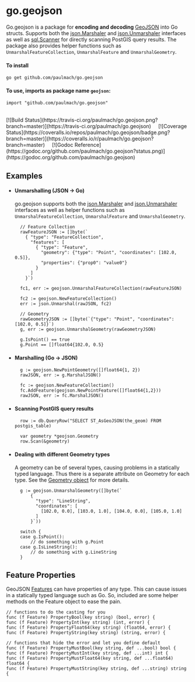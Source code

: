 go.geojson
==========

Go.geojson is a package for **encoding and decoding** [GeoJSON](http://geojson.org/) into Go structs.
Supports both the [json.Marshaler](http://golang.org/pkg/encoding/json/#Marshaler) and [json.Unmarshaler](http://golang.org/pkg/encoding/json/#Unmarshaler)
interfaces as well as [sql.Scanner](http://golang.org/pkg/database/sql/#Scanner) for directly scanning PostGIS query results.
The package also provides helper functions such as `UnmarshalFeatureCollection`, `UnmarshalFeature` and `UnmarshalGeometry`.

#### To install
	
	go get github.com/paulmach/go.geojson

#### To use, imports as package name `geojson`:

	import "github.com/paulmach/go.geojson"

<br />
[![Build Status](https://travis-ci.org/paulmach/go.geojson.png?branch=master)](https://travis-ci.org/paulmach/go.geojson)
&nbsp; &nbsp;
[![Coverage Status](https://coveralls.io/repos/paulmach/go.geojson/badge.png?branch=master)](https://coveralls.io/r/paulmach/go.geojson?branch=master)
&nbsp; &nbsp;
[![Godoc Reference](https://godoc.org/github.com/paulmach/go.geojson?status.png)](https://godoc.org/github.com/paulmach/go.geojson)

## Examples

* #### Unmarshalling  (JSON -> Go)

	go.geojson supports both the [json.Marshaler](http://golang.org/pkg/encoding/json/#Marshaler) and [json.Unmarshaler](http://golang.org/pkg/encoding/json/#Unmarshaler) interfaces as well as helper functions such as `UnmarshalFeatureCollection`, `UnmarshalFeature` and `UnmarshalGeometry`.

		// Feature Collection
		rawFeatureJSON := []byte(`
		  { "type": "FeatureCollection",
		    "features": [
		      { "type": "Feature",
		        "geometry": {"type": "Point", "coordinates": [102.0, 0.5]},
		        "properties": {"prop0": "value0"}
		      }
		    ]
		  }`)

		fc1, err := geojson.UnmarshalFeatureCollection(rawFeatureJSON)

		fc2 := geojson.NewFeatureCollection()
		err := json.Unmarshal(rawJSON, fc2)

		// Geometry
		rawGeometryJSON := []byte(`{"type": "Point", "coordinates": [102.0, 0.5]}`)
		g, err := geojson.UnmarshalGeometry(rawGeometryJSON)

		g.IsPoint() == true
		g.Point == []float64{102.0, 0.5}
	
* #### Marshalling (Go -> JSON)

		g := geojson.NewPointGeometry([]float64{1, 2})
		rawJSON, err := g.MarshalJSON()

		fc := geojson.NewFeatureCollection()
		fc.AddFeature(geojson.NewPointFeature([]float64{1,2}))
		rawJSON, err := fc.MarshalJSON()

* #### Scanning PostGIS query results

		row := db.QueryRow("SELECT ST_AsGeoJSON(the_geom) FROM postgis_table)

		var geometry *geojson.Geometry
		row.Scan(&geometry)

* #### Dealing with different Geometry types

	A geometry can be of several types, causing problems in a statically typed language.
	Thus there is a separate attribute on Geometry for each type. 
	See the [Geometry object](https://godoc.org/github.com/paulmach/go.geojson#Geometry) for more details.

		g := geojson.UnmarshalGeometry([]byte(`
			{
	          "type": "LineString",
	          "coordinates": [
	            [102.0, 0.0], [103.0, 1.0], [104.0, 0.0], [105.0, 1.0]
	          ]
	        }`))

		switch {
		case g.IsPoint():
			// do something with g.Point
		case g.IsLineString():
			// do something with g.LineString
		}

## Feature Properties

GeoJSON [Features](http://geojson.org/geojson-spec.html#feature-objects) can have properties of any type.
This can cause issues in a statically typed language such as Go.
So, included are some helper methods on the Feature object to ease the pain.

	// functions to do the casting for you
	func (f Feature) PropertyBool(key string) (bool, error) {
	func (f Feature) PropertyInt(key string) (int, error) {
	func (f Feature) PropertyFloat64(key string) (float64, error) {
	func (f Feature) PropertyString(key string) (string, error) {

	// functions that hide the error and let you define default
	func (f Feature) PropertyMustBool(key string, def ...bool) bool {
	func (f Feature) PropertyMustInt(key string, def ...int) int {
	func (f Feature) PropertyMustFloat64(key string, def ...float64) float64 {
	func (f Feature) PropertyMustString(key string, def ...string) string {

